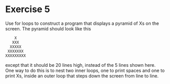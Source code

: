 # Exercise 5

Use for loops to construct a program that displays a pyramid of Xs on the screen. The pyramid should look like this

	    X
	   XXX
	  XXXXX
	 XXXXXXX
	XXXXXXXXX

except that it should be 20 lines high, instead of the 5 lines shown here. One way to do this is to nest two inner loops, one to print spaces and one to print Xs, inside an outer loop that steps down the screen from line to line.